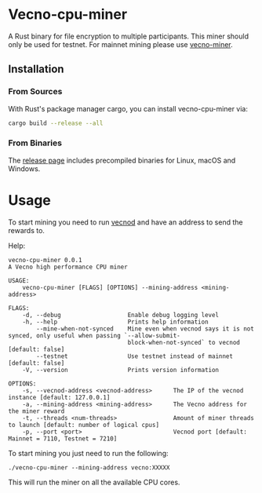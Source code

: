 # Vecno-cpu-miner

A Rust binary for file encryption to multiple participants. This miner should only be used for testnet. For mainnet mining please use [vecno-miner](https://github.com/Vecno-Foundation/vecno-miner).

## Installation

### From Sources

With Rust's package manager cargo, you can install vecno-cpu-miner via:

```sh
cargo build --release --all  
```

### From Binaries

The [release page](https://github.com/Vecno-Foundation/vecno-cpu-miner/releases) includes precompiled binaries for Linux, macOS and Windows.

# Usage

To start mining you need to run [vecnod](https://github.com/Vecno-Foundation/vecnod) and have an address to send the rewards to.

Help:

```
vecno-cpu-miner 0.0.1
A Vecno high performance CPU miner

USAGE:
    vecno-cpu-miner [FLAGS] [OPTIONS] --mining-address <mining-address>

FLAGS:
    -d, --debug                   Enable debug logging level
    -h, --help                    Prints help information
        --mine-when-not-synced    Mine even when vecnod says it is not synced, only useful when passing `--allow-submit-
                                  block-when-not-synced` to vecnod  [default: false]
        --testnet                 Use testnet instead of mainnet [default: false]
    -V, --version                 Prints version information

OPTIONS:
    -s, --vecnod-address <vecnod-address>      The IP of the vecnod instance [default: 127.0.0.1]
    -a, --mining-address <mining-address>      The Vecno address for the miner reward
    -t, --threads <num-threads>                Amount of miner threads to launch [default: number of logical cpus]
    -p, --port <port>                          Vecnod port [default: Mainnet = 7110, Testnet = 7210]
```

To start mining you just need to run the following:

`./vecno-cpu-miner --mining-address vecno:XXXXX`

This will run the miner on all the available CPU cores.
